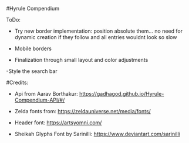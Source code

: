 #Hyrule Compendium

ToDo:

 - Try new border implementation: position absolute them... no need for dynamic creation if they follow and all entries wouldnt look so slow

 - Mobile borders

 - Finalization through small layout and color adjustments 

 -Style the search bar

 #Credits:

 - Api from Aarav Borthakur: https://gadhagod.github.io/Hyrule-Compendium-API/#/

 - Zelda fonts from: https://zeldauniverse.net/media/fonts/

 - Header font: https://artsyomni.com/ 

 - Sheikah Glyphs Font by Sarinilli: https://www.deviantart.com/sarinilli 
